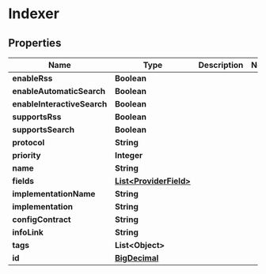 # Indexer

## Properties
Name | Type | Description | Notes
------------ | ------------- | ------------- | -------------
**enableRss** | **Boolean** |  | 
**enableAutomaticSearch** | **Boolean** |  | 
**enableInteractiveSearch** | **Boolean** |  | 
**supportsRss** | **Boolean** |  | 
**supportsSearch** | **Boolean** |  | 
**protocol** | **String** |  | 
**priority** | **Integer** |  | 
**name** | **String** |  | 
**fields** | [**List&lt;ProviderField&gt;**](ProviderField.md) |  | 
**implementationName** | **String** |  | 
**implementation** | **String** |  | 
**configContract** | **String** |  | 
**infoLink** | **String** |  | 
**tags** | **List&lt;Object&gt;** |  | 
**id** | [**BigDecimal**](BigDecimal.md) |  | 
